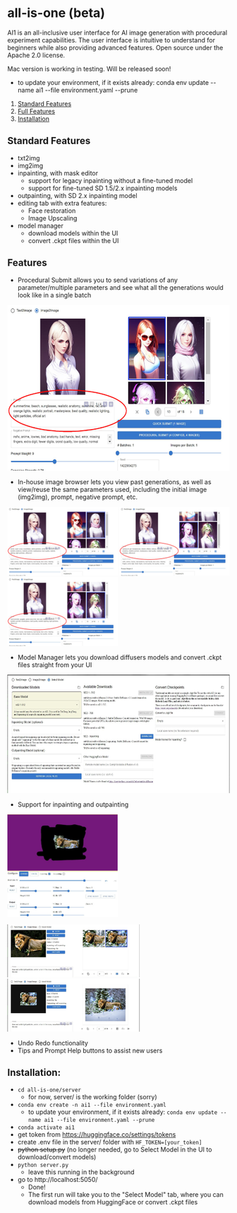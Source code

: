 # all-is-one (beta)
AI1 is an all-inclusive user interface for AI image generation with procedural experiment capabilities. The user interface is intuitive to understand for beginners while also providing advanced features. Open source under the Apache 2.0 license.

Mac version is working in testing. Will be released soon!
- to update your environment, if it exists already: conda env update --name ai1 --file environment.yaml --prune

1. [Standard Features](#standard)
1. [Full Features](#features)
1. [Installation](#installation)


## Standard Features<a name="standard"></a>
- txt2img
- img2img
- inpainting, with mask editor
    - support for legacy inpainting without a fine-tuned model
    - support for fine-tuned SD 1.5/2.x inpainting models
- outpainting, with SD 2.x inpainting model
- editing tab with extra features:
    - Face restoration
    - Image Upscaling
- model manager
    - download models within the UI
    - convert .ckpt files within the UI

## Features<a name="features"></a>
- Procedural Submit allows you to send variations of any parameter/multiple parameters and see what all the generations would look like in a single batch
<img src="sample/d1_circled.jpg" alt="sample1" title="sample1" width="600" height="375" />

- In-house image browser lets you view past generations, as well as view/reuse the same parameters used, including the initial image (img2img), prompt, negative prompt, etc.

<p float="left">
<img src="sample/d2_circled.JPG" alt="sample2" title="sample2" width="250" height="156" />
<img src="sample/d3_circled.JPG" alt="sample3" title="sample3" width="250" height="156" />
<img src="sample/d4_circled.JPG" alt="sample4" title="sample4" width="250" height="156" />
</p>

- Model Manager lets you download diffusers models and convert .ckpt files straight from your UI
<img src="sample/model_manager.jpg" alt="models" title="models" width="600" height="268" />

- Support for inpainting and outpainting

<img src="sample/inpainting_work.jpg" alt="inpainting" title="inpainting" width="250" height="232" />

<p float="left">
<img src="sample/inpainting_res.jpg" alt="Inpainting Result" title="Inpainting Result" width="300" height="120" />
<img src="sample/outpainting_res.jpg" alt="Outpainting Result" title="Outpainting Result" width="300" height="120" />
</p>

- Undo Redo functionality
- Tips and Prompt Help buttons to assist new users


## Installation<a name="installation"></a>:
- ```cd all-is-one/server```
    - for now, server/ is the working folder (sorry)
- ```conda env create -n ai1 --file environment.yaml```
    - to update your environment, if it exists already: ```conda env update --name ai1 --file environment.yaml --prune```
- ```conda activate ai1```
- get token from https://huggingface.co/settings/tokens
- create .env file in the server/ folder with ```HF_TOKEN=[your_token]```
- ~~python setup.py~~ (no longer needed, go to Select Model in the UI to download/convert models)
- ```python server.py```
    - leave this running in the background
- go to http://localhost:5050/
    - Done!
    - The first run will take you to the "Select Model" tab, where you can download models from HuggingFace or convert .ckpt files



